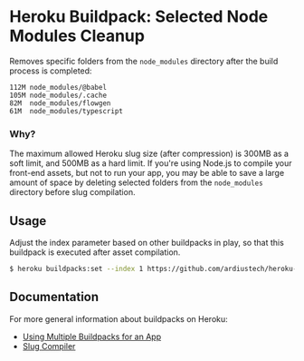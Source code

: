# Heroku Buildpack: Selected Node Modules Cleanup

Removes specific folders from the `node_modules` directory after the build process is completed:
```
112M node_modules/@babel
105M node_modules/.cache
82M  node_modules/flowgen
61M  node_modules/typescript
```

### Why?

The maximum allowed Heroku slug size (after compression) is 300MB as a soft limit, and 500MB as a hard limit. If you're using Node.js to compile your front-end assets, but not to run your app, you may be able to save a large amount of space by deleting selected folders from the `node_modules` directory before slug compilation.

## Usage
Adjust the index parameter based on other buildpacks in play, so that this buildpack is executed after asset compilation.

```bash
$ heroku buildpacks:set --index 1 https://github.com/ardiustech/heroku-buildpack-selected-node-modules-cleanup
```

## Documentation

For more general information about buildpacks on Heroku:

- [Using Multiple Buildpacks for an App](https://devcenter.heroku.com/articles/using-multiple-buildpacks-for-an-app)
- [Slug Compiler](https://devcenter.heroku.com/articles/slug-compiler)